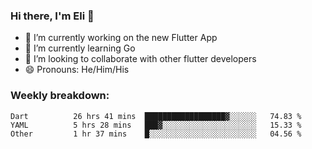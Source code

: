 ### Hi there, I'm Eli 👋
- 🔭 I’m currently working on the new Flutter App
- 🌱 I’m currently learning Go
- 🦄 I’m looking to collaborate with other flutter developers
- 😄 Pronouns: He/Him/His

### Weekly breakdown:
<!--START_SECTION:waka-->

```text
Dart          26 hrs 41 mins  ██████████████████▓░░░░░░   74.83 %
YAML          5 hrs 28 mins   ███▓░░░░░░░░░░░░░░░░░░░░░   15.33 %
Other         1 hr 37 mins    █░░░░░░░░░░░░░░░░░░░░░░░░   04.56 %
```

<!--END_SECTION:waka-->
